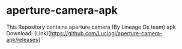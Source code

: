 # aperture-camera-apk
This Repository contains aperture camera (By Lineage Os team) apk
Download: (Link)[https://github.com/Luciogi/aperture-camera-apk/releases]
